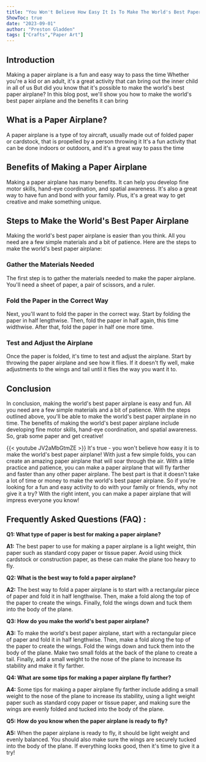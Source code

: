 ```yaml
---
title: "You Won't Believe How Easy It Is To Make The World's Best Paper Airplane!"
ShowToc: true 
date: "2023-09-01"
author: "Preston Gladden" 
tags: ["Crafts","Paper Art"]
---
```

## Introduction 
Making a paper airplane is a fun and easy way to pass the time Whether you're a kid or an adult, it's a great activity that can bring out the inner child in all of us But did you know that it's possible to make the world's best paper airplane? In this blog post, we'll show you how to make the world's best paper airplane and the benefits it can bring

## What is a Paper Airplane?
A paper airplane is a type of toy aircraft, usually made out of folded paper or cardstock, that is propelled by a person throwing it It's a fun activity that can be done indoors or outdoors, and it's a great way to pass the time 

## Benefits of Making a Paper Airplane
Making a paper airplane has many benefits. It can help you develop fine motor skills, hand-eye coordination, and spatial awareness. It's also a great way to have fun and bond with your family. Plus, it's a great way to get creative and make something unique.

## Steps to Make the World's Best Paper Airplane
Making the world's best paper airplane is easier than you think. All you need are a few simple materials and a bit of patience. Here are the steps to make the world's best paper airplane:

### Gather the Materials Needed
The first step is to gather the materials needed to make the paper airplane. You'll need a sheet of paper, a pair of scissors, and a ruler. 

### Fold the Paper in the Correct Way
Next, you'll want to fold the paper in the correct way. Start by folding the paper in half lengthwise. Then, fold the paper in half again, this time widthwise. After that, fold the paper in half one more time. 

### Test and Adjust the Airplane
Once the paper is folded, it's time to test and adjust the airplane. Start by throwing the paper airplane and see how it flies. If it doesn't fly well, make adjustments to the wings and tail until it flies the way you want it to.

## Conclusion 
In conclusion, making the world's best paper airplane is easy and fun. All you need are a few simple materials and a bit of patience. With the steps outlined above, you'll be able to make the world's best paper airplane in no time. The benefits of making the world's best paper airplane include developing fine motor skills, hand-eye coordination, and spatial awareness. So, grab some paper and get creative!

{{< youtube JV2aMbGtmZE >}} 
It's true - you won't believe how easy it is to make the world's best paper airplane! With just a few simple folds, you can create an amazing paper airplane that will soar through the air. With a little practice and patience, you can make a paper airplane that will fly farther and faster than any other paper airplane. The best part is that it doesn't take a lot of time or money to make the world's best paper airplane. So if you're looking for a fun and easy activity to do with your family or friends, why not give it a try? With the right intent, you can make a paper airplane that will impress everyone you know!

## Frequently Asked Questions (FAQ) :
**Q1: What type of paper is best for making a paper airplane?**

**A1:** The best paper to use for making a paper airplane is a light weight, thin paper such as standard copy paper or tissue paper. Avoid using thick cardstock or construction paper, as these can make the plane too heavy to fly. 

**Q2: What is the best way to fold a paper airplane?**

**A2:** The best way to fold a paper airplane is to start with a rectangular piece of paper and fold it in half lengthwise. Then, make a fold along the top of the paper to create the wings. Finally, fold the wings down and tuck them into the body of the plane. 

**Q3: How do you make the world's best paper airplane?**

**A3:** To make the world's best paper airplane, start with a rectangular piece of paper and fold it in half lengthwise. Then, make a fold along the top of the paper to create the wings. Fold the wings down and tuck them into the body of the plane. Make two small folds at the back of the plane to create a tail. Finally, add a small weight to the nose of the plane to increase its stability and make it fly farther. 

**Q4: What are some tips for making a paper airplane fly farther?**

**A4:** Some tips for making a paper airplane fly farther include adding a small weight to the nose of the plane to increase its stability, using a light weight paper such as standard copy paper or tissue paper, and making sure the wings are evenly folded and tucked into the body of the plane. 

**Q5: How do you know when the paper airplane is ready to fly?**

**A5:** When the paper airplane is ready to fly, it should be light weight and evenly balanced. You should also make sure the wings are securely tucked into the body of the plane. If everything looks good, then it's time to give it a try!



